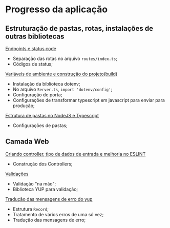 # Progresso da aplicação

## Estruturação de pastas, rotas, instalações de outras bibliotecas

[Endpoints e status code](https://www.youtube.com/watch?v=ZGzyIN474vI&list=PL29TaWXah3iaaXDFPgTHiFMBF6wQahurP&index=6)

- Separação das rotas no arquivo ```routes/index.ts```;
- Códigos de status;

[Variáveis de ambiente e construção do projeto(build)](https://www.youtube.com/watch?v=W4SlAHajAeA&list=PL29TaWXah3iaaXDFPgTHiFMBF6wQahurP&index=7)

- Instalação da biblioteca dotenv;
- No arquivo ```Server.ts```, ```import 'dotenv/config'```;
- Configuração de porta;
- Configurações de transformar typescript em javascript para enviar para produção;

[Estrutura de pastas no NodeJS e Typescript](https://www.youtube.com/watch?v=0NCnwiXCks4&list=PL29TaWXah3iaaXDFPgTHiFMBF6wQahurP&index=8)

- Configurações de pastas;

## Camada Web

[Criando controller, tipo de dados de entrada e melhoria no ESLINT](https://www.youtube.com/watch?v=xyjvNhoyVkI&list=PL29TaWXah3iaaXDFPgTHiFMBF6wQahurP&index=9)

- Construção dos Controllers;

[Validações](https://www.youtube.com/watch?v=W-k7h_Ypk6o&list=PL29TaWXah3iaaXDFPgTHiFMBF6wQahurP&index=10)

- Validação "na mão";
- Biblioteca YUP para validação;

[Tradução das mensagens de erro do yup](https://www.youtube.com/watch?v=BpdwZNIyt4o&list=PL29TaWXah3iaaXDFPgTHiFMBF6wQahurP&index=11)

- Estrutura ```Record```;
- Tratamento de vários erros de uma só vez;
- Tradução das mensagens de erro;
